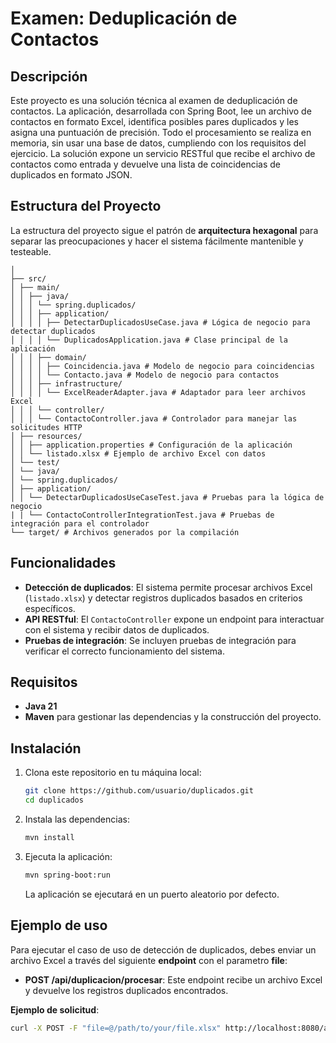 # Examen: Deduplicación de Contactos

## Descripción
Este proyecto es una solución técnica al examen de deduplicación de contactos. La aplicación, desarrollada con Spring Boot, lee un archivo de contactos en formato Excel, identifica posibles pares duplicados y les asigna una puntuación de precisión. Todo el procesamiento se realiza en memoria, sin usar una base de datos, cumpliendo con los requisitos del ejercicio.
La solución expone un servicio RESTful que recibe el archivo de contactos como entrada y devuelve una lista de coincidencias de duplicados en formato JSON.


## Estructura del Proyecto
La estructura del proyecto sigue el patrón de **arquitectura hexagonal** para separar las preocupaciones y hacer el sistema fácilmente mantenible y testeable.
```
│
├── src/
│ ├── main/
│ │ ├── java/
│ │ │ └── spring.duplicados/
│ │ │ ├── application/
│ │ │ │ ├── DetectarDuplicadosUseCase.java # Lógica de negocio para detectar duplicados
│ │ │ │ └── DuplicadosApplication.java # Clase principal de la aplicación
│ │ │ ├── domain/
│ │ │ │ ├── Coincidencia.java # Modelo de negocio para coincidencias
│ │ │ │ └── Contacto.java # Modelo de negocio para contactos
│ │ │ ├── infrastructure/
│ │ │ │ └── ExcelReaderAdapter.java # Adaptador para leer archivos Excel
│ │ │ └── controller/
│ │ │ └── ContactoController.java # Controlador para manejar las solicitudes HTTP
│ ├── resources/
│ │ ├── application.properties # Configuración de la aplicación
│ │ └── listado.xlsx # Ejemplo de archivo Excel con datos
│ └── test/
│ └── java/
│ └── spring.duplicados/
│ ├── application/
│ │ └── DetectarDuplicadosUseCaseTest.java # Pruebas para la lógica de negocio
| | └── ContactoControllerIntegrationTest.java # Pruebas de integración para el controlador
└── target/ # Archivos generados por la compilación
```

## Funcionalidades
- **Detección de duplicados**: El sistema permite procesar archivos Excel (`listado.xlsx`) y detectar registros duplicados basados en criterios específicos.
- **API RESTful**: El `ContactoController` expone un endpoint para interactuar con el sistema y recibir datos de duplicados.
- **Pruebas de integración**: Se incluyen pruebas de integración para verificar el correcto funcionamiento del sistema.

## Requisitos
- **Java 21**
- **Maven** para gestionar las dependencias y la construcción del proyecto.

## Instalación
1. Clona este repositorio en tu máquina local:
    ```bash
    git clone https://github.com/usuario/duplicados.git
    cd duplicados
    ```
2. Instala las dependencias:
    ```bash
    mvn install
    ```
3. Ejecuta la aplicación:
    ```bash
    mvn spring-boot:run
    ```
    La aplicación se ejecutará en un puerto aleatorio por defecto.
   
## Ejemplo de uso
Para ejecutar el caso de uso de detección de duplicados, debes enviar un archivo Excel a través del siguiente **endpoint** con el parametro **file**:
- **POST /api/duplicacion/procesar**: Este endpoint recibe un archivo Excel y devuelve los registros duplicados encontrados.

**Ejemplo de solicitud**:
```bash
curl -X POST -F "file=@/path/to/your/file.xlsx" http://localhost:8080/api/duplicacion/procesar

